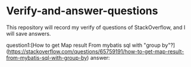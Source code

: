 # Verify-and-answer-questions
This repository will record my verify of questions of StackOverflow, and I will save answers.

question1:[How to get Map result From mybatis sql with "group by"?] (https://stackoverflow.com/questions/65759191/how-to-get-map-result-from-mybatis-sql-with-group-by)
answer:
